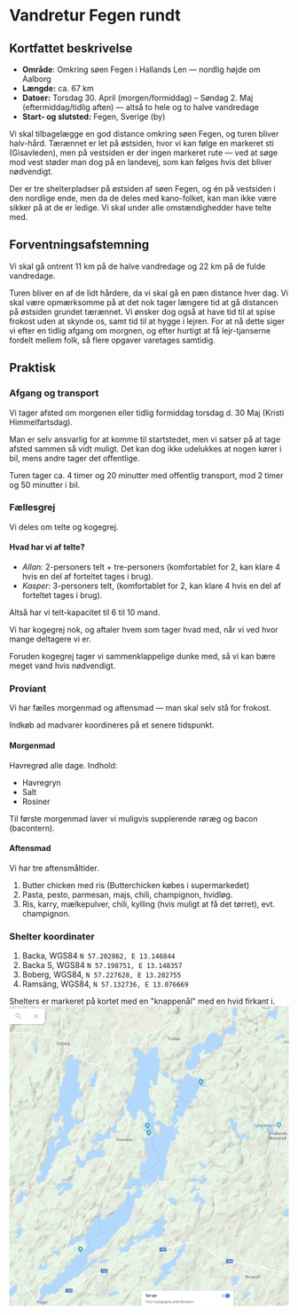 # Vandretur Fegen rundt

## Kortfattet beskrivelse

* __Område__: Omkring søen Fegen i Hallands Len — nordlig højde om Aalborg
* __Længde:__ ca. 67 km
* __Datoer:__ Torsdag 30. April (morgen/formiddag) – Søndag 2. Maj (eftermiddag/tidlig aften) — altså to hele og to halve vandredage
* __Start- og slutsted:__ Fegen, Sverige (by)

Vi skal tilbagelægge en god distance omkring søen Fegen, og turen bliver halv-hård.
Tærænnet er let på østsiden, hvor vi kan følge en markeret sti (Gisavleden), men på vestsiden er der ingen markeret rute — ved at søge mod vest støder man dog på en landevej, som kan følges hvis det bliver nødvendigt.

Der er tre shelterpladser på østsiden af søen Fegen, og én på vestsiden i den nordlige ende, men da de deles med kano-folket, kan man ikke være sikker på at de er ledige.
Vi skal under alle omstændighedder have telte med.

## Forventningsafstemning

Vi skal gå ontrent 11 km på de halve vandredage og 22 km på de fulde vandredage.

Turen bliver en af de lidt hårdere, da vi skal gå en pæn distance hver dag.
Vi skal være opmærksomme på at det nok tager længere tid at gå distancen på østsiden grundet tærænnet.
Vi ønsker dog også at have tid til at spise frokost uden at skynde os, samt tid til at hygge i lejren.
For at nå dette siger vi efter en tidlig afgang om morgnen, og efter hurtigt at få lejr-tjanserne fordelt mellem folk, så flere opgaver varetages samtidig.


## Praktisk

### Afgang og transport

Vi tager afsted om morgenen eller tidlig formiddag torsdag d. 30 Maj (Kristi Himmelfartsdag).

Man er selv ansvarlig for at komme til startstedet, men vi satser på at tage afsted sammen så vidt muligt.
Det kan dog ikke udelukkes at nogen kører i bil, mens andre tager det offentlige.

Turen tager ca. 4 timer og 20 minutter med offentlig transport, mod 2 timer og 50 minutter i bil.

### Fællesgrej

Vi deles om telte og kogegrej.

#### Hvad har vi af telte?

* _Allan:_ 2-personers telt + tre-personers (komfortablet for 2, kan klare 4 hvis en del af forteltet tages i brug).
* _Kasper:_ 3-personers telt, (komfortablet for 2, kan klare 4 hvis en del af forteltet tages i brug).

Altså har vi telt-kapacitet til 6 til 10 mand.

Vi har kogegrej nok, og aftaler hvem som tager hvad med, når vi ved hvor mange deltagere vi er.

Foruden kogegrej tager vi sammenklappelige dunke med, så vi kan bære meget vand hvis nødvendigt.


### Proviant
Vi har fælles morgenmad og aftensmad — man skal selv stå for frokost.

Indkøb ad madvarer koordineres på et senere tidspunkt.

#### Morgenmad

Havregrød alle dage.
Indhold:

* Havregryn
* Salt
* Rosiner

Til første morgenmad laver vi muligvis supplerende røræg og bacon (bacontern).

#### Aftensmad

Vi har tre aftensmåltider.

1. Butter chicken med ris (Butterchicken købes i supermarkedet)
2. Pasta, pesto, parmesan, majs, chili, champignon, hvidløg.
3. Ris, karry, mælkepulver, chili, kylling (hvis muligt at få det tørret), evt. champignon.


### Shelter koordinater

1. Backa, WGS84 `N 57.202862, E 13.146844`
2. Backa S, WGS84 `N 57.198751, E 13.148357`
3. Boberg, WGS84, `N 57.227628, E 13.202755`
4. Ramsäng, WGS84, `N 57.132736, E 13.076669`

Shelters er markeret på kortet med en "knappenål" med en hvid firkant i.
![](./shelters_kort.png)
